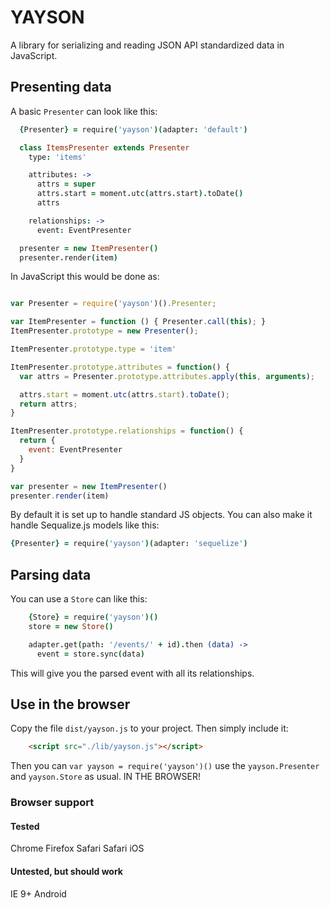 # YAYSON

A library for serializing and reading JSON API standardized data in JavaScript.


## Presenting data

A basic `Presenter` can look like this:

```coffee
  {Presenter} = require('yayson')(adapter: 'default')

  class ItemsPresenter extends Presenter
    type: 'items'

    attributes: ->
      attrs = super
      attrs.start = moment.utc(attrs.start).toDate()
      attrs

    relationships: ->
      event: EventPresenter

  presenter = new ItemPresenter()
  presenter.render(item)
```

In JavaScript this would be done as:

```javascript

var Presenter = require('yayson')().Presenter;

var ItemPresenter = function () { Presenter.call(this); }
ItemPresenter.prototype = new Presenter();

ItemPresenter.prototype.type = 'item'

ItemPresenter.prototype.attributes = function() {
  var attrs = Presenter.prototype.attributes.apply(this, arguments);

  attrs.start = moment.utc(attrs.start).toDate();
  return attrs;
}

ItemPresenter.prototype.relationships = function() {
  return {
    event: EventPresenter
  }
}

var presenter = new ItemPresenter()
presenter.render(item)
```

By default it is set up to handle standard JS objects. You can also make
it handle Sequalize.js models like this:

```coffee
{Presenter} = require('yayson')(adapter: 'sequelize')

```

## Parsing data

You can use a `Store` can like this:

```coffee
    {Store} = require('yayson')()
    store = new Store()

    adapter.get(path: '/events/' + id).then (data) ->
      event = store.sync(data)
```

This will give you the parsed event with all its relationships.


## Use in the browser

Copy the file `dist/yayson.js` to your project. Then simply include it:
```html
    <script src="./lib/yayson.js"></script>
```
Then you can `var yayson = require('yayson')()` use the `yayson.Presenter` and `yayson.Store` as usual. IN THE BROWSER!

### Browser support

#### Tested
Chrome
Firefox
Safari
Safari iOS

#### Untested, but should work
IE 9+
Android


